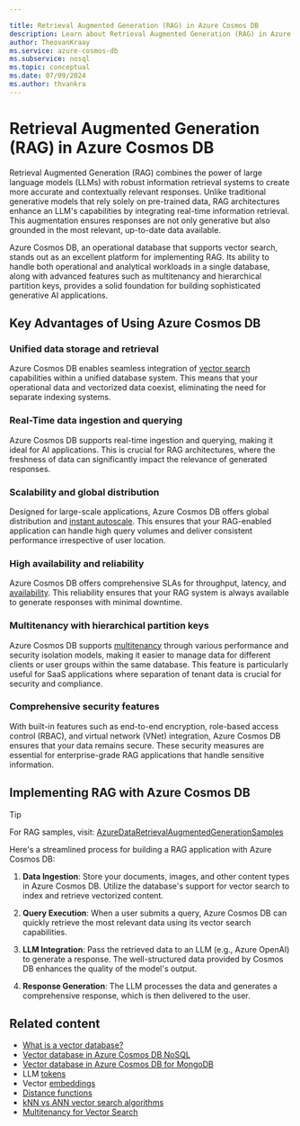 ```yaml
---

title: Retrieval Augmented Generation (RAG) in Azure Cosmos DB
description: Learn about Retrieval Augmented Generation (RAG) in Azure Cosmos DB
author: TheovanKraay
ms.service: azure-cosmos-db
ms.subservice: nosql
ms.topic: conceptual
ms.date: 07/09/2024
ms.author: thvankra
---
```


# Retrieval Augmented Generation (RAG) in Azure Cosmos DB

Retrieval Augmented Generation (RAG) combines the power of large language models (LLMs) with robust information retrieval systems to create more accurate and contextually relevant responses. Unlike traditional generative models that rely solely on pre-trained data, RAG architectures enhance an LLM's capabilities by integrating real-time information retrieval. This augmentation ensures responses are not only generative but also grounded in the most relevant, up-to-date data available. 

Azure Cosmos DB, an operational database that supports vector search, stands out as an excellent platform for implementing RAG. Its ability to handle both operational and analytical workloads in a single database, along with advanced features such as multitenancy and hierarchical partition keys, provides a solid foundation for building sophisticated generative AI applications.

## Key Advantages of Using Azure Cosmos DB

### Unified data storage and retrieval
Azure Cosmos DB enables seamless integration of [vector search](../nosql/vector-search.md) capabilities within a unified database system. This means that your operational data and vectorized data coexist, eliminating the need for separate indexing systems. 

### Real-Time data ingestion and querying
Azure Cosmos DB supports real-time ingestion and querying, making it ideal for AI applications. This is crucial for RAG architectures, where the freshness of data can significantly impact the relevance of generated responses.

### Scalability and global distribution
Designed for large-scale applications, Azure Cosmos DB offers global distribution and [instant autoscale](../../cosmos-db/provision-throughput-autoscale.md). This ensures that your RAG-enabled application can handle high query volumes and deliver consistent performance irrespective of user location.

### High availability and reliability
Azure Cosmos DB offers comprehensive SLAs for throughput, latency, and [availability](../../reliability/reliability-cosmos-db-nosql.md). This reliability ensures that your RAG system is always available to generate responses with minimal downtime.

### Multitenancy with hierarchical partition keys
Azure Cosmos DB supports [multitenancy](../nosql/multi-tenancy-vector-search.md) through various performance and security isolation models, making it easier to manage data for different clients or user groups within the same database. This feature is particularly useful for SaaS applications where separation of tenant data is crucial for security and compliance.

### Comprehensive security features
With built-in features such as end-to-end encryption, role-based access control (RBAC), and virtual network (VNet) integration, Azure Cosmos DB ensures that your data remains secure. These security measures are essential for enterprise-grade RAG applications that handle sensitive information.



## Implementing RAG with Azure Cosmos DB

> [!TIP] 
> For RAG samples, visit: [AzureDataRetrievalAugmentedGenerationSamples](https://github.com/microsoft/AzureDataRetrievalAugmentedGenerationSamples)

Here's a streamlined process for building a RAG application with Azure Cosmos DB:

1. **Data Ingestion**: Store your documents, images, and other content types in Azure Cosmos DB. Utilize the database's support for vector search to index and retrieve vectorized content.

2. **Query Execution**: When a user submits a query, Azure Cosmos DB can quickly retrieve the most relevant data using its vector search capabilities.

3. **LLM Integration**: Pass the retrieved data to an LLM (e.g., Azure OpenAI) to generate a response. The well-structured data provided by Cosmos DB enhances the quality of the model's output.

4. **Response Generation**: The LLM processes the data and generates a comprehensive response, which is then delivered to the user.


## Related content
- [What is a vector database?](../vector-database.md)
- [Vector database in Azure Cosmos DB NoSQL](../nosql/vector-search.md)
- [Vector database in Azure Cosmos DB for MongoDB](../mongodb/vcore/vector-search.md)
- LLM [tokens](tokens.md)
- Vector [embeddings](vector-embeddings.md)
- [Distance functions](distance-functions.md)
- [kNN vs ANN vector search algorithms](knn-vs-ann.md)
- [Multitenancy for Vector Search](../nosql/multi-tenancy-vector-search.md)
